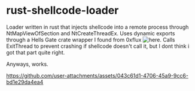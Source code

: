 # rust-shellcode-loader
Loader written in rust that injects shellcode into a remote process through NtMapViewOfSection and NtCreateThreadEx. Uses dynamic exports through a Hells Gate crate wrapper I found from 0xflux ![here](https://github.com/0xflux/Rust-Hells-Gate). Calls ExitThread to prevent crashing if shellcode doesn't call it, but I dont think i got that part quite right. 

Anyways, works.

https://github.com/user-attachments/assets/043c61d1-4706-45a9-9cc6-bd1e29da4ea4

